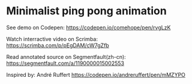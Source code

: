 # Minimalist ping pong animation

See demo on Codepen: https://codepen.io/comehope/pen/rvgLzK

Watch interractive video on Scrimba: https://scrimba.com/p/pEgDAM/cW7gZfb

Read annotated source on Segmentfault(zh-cn): https://segmentfault.com/a/1190000015002553

Inspired by: André Ruffert https://codepen.io/andreruffert/pen/mMZYPO
